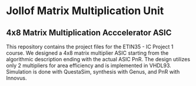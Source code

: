# Jollof Matrix Multiplication Unit
## 4x8 Matrix Multiplication Acccelerator ASIC

This repository contains the project files for the ETIN35 - IC Project 1 course. We designed a 4x8 matrix multiplier ASIC starting from the algorithmic description ending with the actual ASIC PnR. The design utilizes only 2 multipliers for area efficiency and is implemented in VHDL93. Simulation is done with QuestaSim, synthesis with Genus, and PnR with Innovus.
